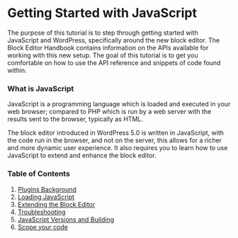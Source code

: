 # Getting Started with JavaScript

The purpose of this tutorial is to step through getting started with JavaScript and WordPress, specifically around the new block editor. The Block Editor Handbook contains information on the APIs available for working with this new setup. The goal of this tutorial is to get you comfortable on how to use the API reference and snippets of code found within.

### What is JavaScript

JavaScript is a programming language which is loaded and executed in your web browser; compared to PHP which is run by a web server with the results sent to the browser, typically as HTML.

The block editor introduced in WordPress 5.0 is written in JavaScript, with the code run in the browser, and not on the server, this allows for a richer and more dynamic user experience. It also requires you to learn how to use JavaScript to extend and enhance the block editor.


### Table of Contents

1. [Plugins Background](/docs/designers-developers/developers/tutorials/javascript/plugins-background.md)
2. [Loading JavaScript](/docs/designers-developers/developers/tutorials/javascript/loading-javascript.md)
3. [Extending the Block Editor](/docs/designers-developers/developers/tutorials/javascript/extending-the-block-editor.md)
4. [Troubleshooting](/docs/designers-developers/developers/tutorials/javascript/troubleshooting.md)
5. [JavaScript Versions and Building](/docs/designers-developers/developers/tutorials/javascript/versions-and-building.md)
6. [Scope your code](/docs/designers-developers/developers/tutorials/javascript/scope-your-code.md)
